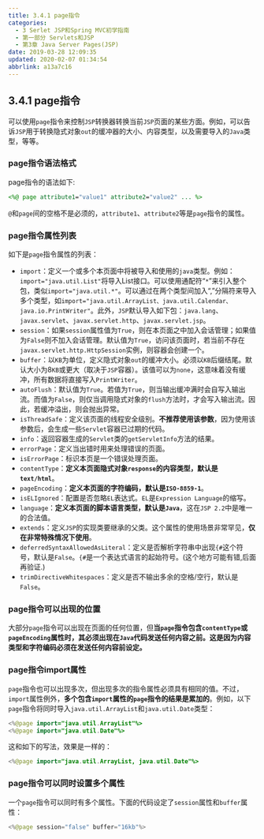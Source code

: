 ```yaml
---
title: 3.4.1 page指令
categories: 
  - 3 Serlet JSP和Spring MVC初学指南
  - 第一部分 Servlets和JSP
  - 第3章 Java Server Pages(JSP)
date: 2019-03-28 12:09:35
updated: 2020-02-07 01:34:54
abbrlink: a13a7c16
---
```

## 3.4.1 page指令 ##
可以使用`page`指令来控制`JSP`转换器转换当前`JSP`页面的某些方面。例如，可以告诉`JSP`用于转换隐式对象`out`的缓冲器的大小、内容类型，以及需要导入的`Java`类型，等等。
### page指令语法格式 ###
page指令的语法如下:
```jsp
<%@ page attribute1="value1" attribute2="value2" ... %>
```
`@`和`page`间的空格不是必须的，`attribute1`、`attribute2`等是`page`指令的属性。
### page指令属性列表 ###
如下是`page`指令属性的列表：
- `import`：定义一个或多个本页面中将被导入和使用的`java`类型。例如：`import="java.util.List"`将导入List接口。可以使用通配符“`*`”来引入整个包，类似`import="java.util.*"`。可以通过在两个类型间加入“,”分隔符来导入多个类型，如`import="java.util.ArrayList、java.util.Calendar、java.io.PrintWriter"`。此外，`JSP`默认导入如下包：`java.lang`、`javax.servlet`、`javax.servlet.http`、`javax.servlet.jsp`。
- `session`：如果`session`属性值为`True`，则在本页面之中加入会话管理；如果值为`False`则不加入会话管理。默认值为`True`，访问该页面时，若当前不存在`javax.servlet.http.HttpSession`实例，则容器会创建一个。
- `buffer`：以`KB`为单位，定义隐式对象`out`的缓冲大小。必须以`KB`后缀结尾。默认大小为8`KB`或更大（取决于`JSP`容器）。该值可以为`none`，这意味着没有缓冲，所有数据将直接写入`PrintWriter`。
- `autoFlush`：默认值为`True`。若值为`True`，则当输出缓冲满时会自写入输出流。而值为`False`，则仅当调用隐式对象的`flush`方法时，才会写入输出流。因此，若缓冲溢出，则会抛出异常。
- `isThreadSafe`：定义该页面的线程安全级别。**不推荐使用该参数**，因为使用该参数后，会生成一些`Servlet`容器已过期的代码。
- `info`：返回容器生成的`Servlet`类的`getServletInfo`方法的结果。
- `errorPage`：定义当出错时用来处理错误的页面。
- `isErrorPage`：标识本页是一个错误处理页面。
- `contentType`：**定义本页面隐式对象`response`的内容类型，默认是`text/html`**。
- `pageEncoding`：**定义本页面的字符编码，默认是`ISO-8859-1`**。
- `isELIgnored`：配置是否忽略`EL`表达式。`EL`是`Expression Language`的缩写。
- `language`：**定义本页面的脚本语言类型，默认是`Java`**，这在`JSP 2.2`中是唯一的合法值。
- `extends`：定义`JSP`的实现类要继承的父类。这个属性的使用场景非常罕见，**仅在非常特殊情况下使用**。
- `deferredSyntaxAllowedAsLiteral`：定义是否解析字符串中出现<code>&#123;&#35;</code>这个符号，默认是`False`。<code>&#123;&#35;</code>是一个表达式语言的起始符号。(这个地方可能有错,后面再验证.)
- `trimDirectiveWhitespaces`：定义是否不输出多余的空格/空行，默认是`False`。

### page指令可以出现的位置 ###
大部分`page`指令可以出现在页面的任何位置，但**当`page`指令包含`contentType`或`pageEncoding`属性时，其必须出现在`Java`代码发送任何内容之前。这是因为内容类型和字符编码必须在发送任何内容前设定。**

### page指令import属性 ###
`page`指令也可以出现多次，但出现多次的指令属性必须具有相同的值。不过，`import`属性例外，**多个包含`import`属性的`page`指令的结果是累加的**。例如，以下`page`指令将同时导入`java.util.ArrayList`和`java.util.Date`类型：
```java
<%@page import="java.util.ArrayList"%>
<%@page import="java.util.Date"%>
```
这和如下的写法，效果是一样的：
```java
<%@page import="java.util.ArrayList, java.util.Date"%>
```
### page指令可以同时设置多个属性 ###
一个`page`指令可以同时有多个属性。下面的代码设定了`session`属性和`buffer`属性：
```java
<%@page session="false" buffer="16kb"%>
```
